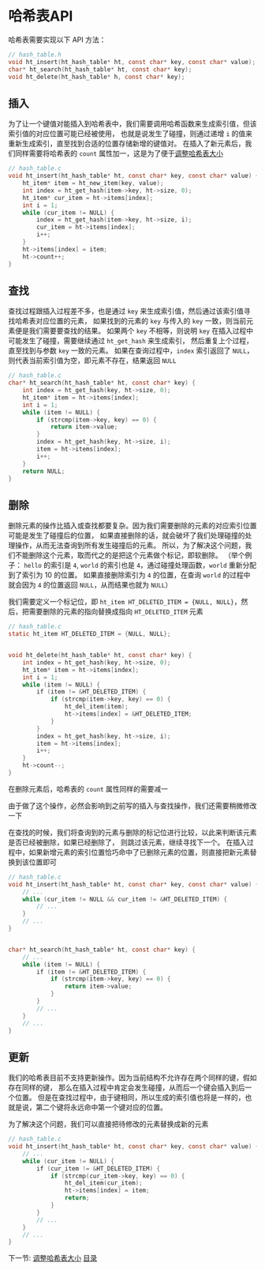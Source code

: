 # 哈希表API

哈希表需要实现以下 API 方法：

```c
// hash_table.h
void ht_insert(ht_hash_table* ht, const char* key, const char* value);
char* ht_search(ht_hash_table* ht, const char* key);
void ht_delete(ht_hash_table* h, const char* key);
```

## 插入

为了让一个键值对能插入到哈希表中，我们需要调用哈希函数来生成索引值，但该索引值的对应位置可能已经被使用，
也就是说发生了碰撞，则通过递增 `i` 的值来重新生成索引，直至找到合适的位置存储新增的键值对。
在插入了新元素后，我们同样需要将哈希表的 `count` 属性加一，这是为了便于[调整哈希表大小](../06-resizing)

```c
// hash_table.c
void ht_insert(ht_hash_table* ht, const char* key, const char* value) {
    ht_item* item = ht_new_item(key, value);
    int index = ht_get_hash(item->key, ht->size, 0);
    ht_item* cur_item = ht->items[index];
    int i = 1;
    while (cur_item != NULL) {
        index = ht_get_hash(item->key, ht->size, i);
        cur_item = ht->items[index];
        i++;
    } 
    ht->items[index] = item;
    ht->count++;
}
```

## 查找

查找过程跟插入过程差不多，也是通过 `key` 来生成索引值，然后通过该索引值寻找哈希表对应位置的元素，
如果找到的元素的 `key` 与传入的 `key` 一致，则当前元素便是我们需要要查找的结果。
如果两个 `key` 不相等，则说明 `key` 在插入过程中可能发生了碰撞，需要继续通过 `ht_get_hash` 来生成索引，
然后重复上个过程，直至找到与参数 `key` 一致的元素。
如果在查询过程中，`index` 索引返回了 `NULL`，则代表当前索引值为空，即元素不存在，结果返回 `NULL`

```c
// hash_table.c
char* ht_search(ht_hash_table* ht, const char* key) {
    int index = ht_get_hash(key, ht->size, 0);
    ht_item* item = ht->items[index];
    int i = 1;
    while (item != NULL) {
        if (strcmp(item->key, key) == 0) {
            return item->value;
        }
        index = ht_get_hash(key, ht->size, i);
        item = ht->items[index];
        i++;
    } 
    return NULL;
}
```

## 删除

删除元素的操作比插入或查找都要复杂。因为我们需要删除的元素的对应索引位置可能是发生了碰撞后的位置，
如果直接删除的话，就会破坏了我们处理碰撞的处理操作，从而无法查询到所有发生碰撞后的元素。
所以，为了解决这个问题，我们不能删除这个元素，取而代之的是把这个元素做个标记，即软删除。
（举个例子： `hello` 的索引是 `4`, `world` 的索引也是 `4`，通过碰撞处理函数，`world` 重新分配到了索引为 10 的位置。
如果直接删除索引为 `4` 的位置，在查询 `world` 的过程中就会因为 `4` 的位置返回 `NULL`，从而结果也就为 `NULL`）

我们需要定义一个标记位，即 `ht_item HT_DELETED_ITEM = {NULL, NULL}`，然后，把需要删除的元素的指向替换成指向 `HT_DELETED_ITEM` 元素

```c
// hash_table.c
static ht_item HT_DELETED_ITEM = {NULL, NULL};


void ht_delete(ht_hash_table* ht, const char* key) {
    int index = ht_get_hash(key, ht->size, 0);
    ht_item* item = ht->items[index];
    int i = 1;
    while (item != NULL) {
        if (item != &HT_DELETED_ITEM) {
            if (strcmp(item->key, key) == 0) {
                ht_del_item(item);
                ht->items[index] = &HT_DELETED_ITEM;
            }
        }
        index = ht_get_hash(key, ht->size, i);
        item = ht->items[index];
        i++;
    } 
    ht->count--;
}
```

在删除元素后，哈希表的 `count` 属性同样的需要减一

由于做了这个操作，必然会影响到之前写的插入与查找操作，我们还需要稍微修改一下

在查找的时候，我们将查询到的元素与删除的标记位进行比较，以此来判断该元素是否已经被删除，如果已经删除了，
则跳过该元素，继续寻找下一个。
在插入过程中，如果新增元素的索引位置恰巧命中了已删除元素的位置，则直接把新元素替换到该位置即可


```c
// hash_table.c
void ht_insert(ht_hash_table* ht, const char* key, const char* value) {
    // ...
    while (cur_item != NULL && cur_item != &HT_DELETED_ITEM) {
        // ...
    }
    // ...
}


char* ht_search(ht_hash_table* ht, const char* key) {
    // ...
    while (item != NULL) {
        if (item != &HT_DELETED_ITEM) { 
            if (strcmp(item->key, key) == 0) {
                return item->value;
            }
        }
        // ...
    }
    // ...
}
```

## 更新

我们的哈希表目前不支持更新操作。因为当前结构不允许存在两个同样的键，假如存在同样的键，
那么在插入过程中肯定会发生碰撞，从而后一个键会插入到后一个位置。
但是在查找过程中，由于键相同，所以生成的索引值也将是一样的，也就是说，第二个键将永远命中第一个键对应的位置。

为了解决这个问题，我们可以直接把待修改的元素替换成新的元素

```c
// hash_table.c
void ht_insert(ht_hash_table* ht, const char* key, const char* value) {
    // ...
    while (cur_item != NULL) {
        if (cur_item != &HT_DELETED_ITEM) {
            if (strcmp(cur_item->key, key) == 0) {
                ht_del_item(cur_item);
                ht->items[index] = item;
                return;
            }
        }
        // ...
    } 
    // ...
}
```

下一节: [调整哈希表大小](../06-resizing)
[目录](/.translations/cn/README.md#contents)
